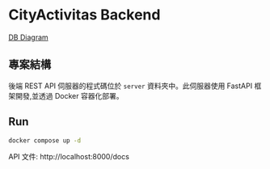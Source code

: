 # CityActivitas Backend

[DB Diagram](https://dbdiagram.io/d/%E8%B2%A1%E7%A8%85%E5%B1%80%E8%B3%87%E7%94%A2-67237c4ab1b39dd858136bec)


## 專案結構

後端 REST API 伺服器的程式碼位於 `server` 資料夾中。此伺服器使用 FastAPI 框架開發,並透過 Docker 容器化部署。


## Run

```bash
docker compose up -d
```

API 文件: http://localhost:8000/docs